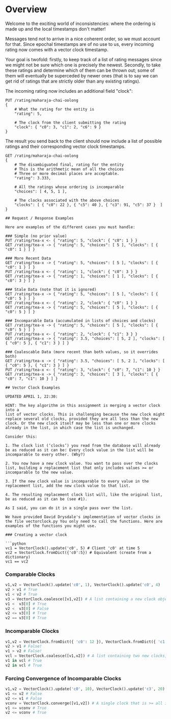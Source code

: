 # Overview

Welcome to the exciting world of inconsistencies: where the ordering is 
made up and the local timestamps don't matter!

Messages tend not to arrive in a nice coherent order, so we must account
for that. Since epochal timestamps are of no use to us, every incoming
rating now comes with a vector clock timestamp.

Your goal is twofold: firstly, to keep track of a list of rating messages
since we might not be sure which one is precisely the newest. Secondly,
to take these ratings and determine which of them can be thrown out; 
some of them will eventually be superceded by newer ones (that is to say 
we can get rid of ratings that are strictly older than any existing 
ratings).

The incoming rating now includes an additional field "clock":

```
PUT /rating/maharaja-chai-oolong
{	
	# What the rating for the entity is
	"rating": 5,

	# The clock from the client submitting the rating
	"clock": { "c0": 3, "c1": 2, "c6": 9 }
}
```

The result you send back to the client should now include a list of possible
ratings and their corresponding vector clock timestamps.

```
GET /rating/maharaja-chai-oolong
{
	# The disambiguated final, rating for the entity
	# This is the arithmetic mean of all the choices
	# Three or more decimal places are acceptable.
	"rating": 3.333,
	
	# All the ratings whose ordering is incomparable 
	"choices": [ 4, 5, 1 ],

	# The clocks associated with the above choices
	"clocks": [ { "c0": 22 }, { "c5": 40 }, { "c3": 91, "c5": 37 }  ]
}

## Request / Response Examples

Here are examples of the different cases you must handle:

### Simple (no prior value)
PUT /rating/tea-x <- { "rating": 5, "clock": { "c0": 1 } }
GET /rating/tea-x -> { "rating": 5, "choices": [ 5 ], "clocks": [ { "c0": 1 } ] }

### More Recent Data
GET /rating/tea-x -> { "rating": 5, "choices": [ 5 ], "clocks": [ { "c0": 1 } ] }
PUT /rating/tea-x <- { "rating": 1, "clock": { "c0": 3 } }
GET /rating/tea-x -> { "rating": 1, "choices": [ 1 ], "clocks": [ { "c0": 3 } ] }

### Stale Data (note that it is ignored)
GET /rating/tea-x -> { "rating": 5, "choices": [ 5 ], "clocks": [ { "c0": 5 } ] }
PUT /rating/tea-x <- { "rating": 2, "clock": { "c0": 1 } }
GET /rating/tea-x -> { "rating": 5, "choices": [ 5 ], "clocks": [ { "c0": 5 } ] }

### Incomparable Data (accumulated in lists of choices and clocks)
GET /rating/tea-x -> { "rating": 5, "choices": [ 5 ], "clocks": [ { "c0": 5 } ] }
PUT /rating/tea-x <- { "rating": 2, "clock": { "c1": 3 } }
GET /rating/tea-x -> { "rating": 3.5, "choices": [ 5, 2 ], "clocks": [ { "c0": 5 }, { "c1": 3 } ] }

### Coalescable Data (more recent than both values, so it overrides both)
GET /rating/tea-x -> { "rating": 3.5, "choices": [ 5, 2 ], "clocks": [ { "c0": 5 }, { "c1": 3 } ] }
PUT /rating/tea-x <- { "rating": 3, "clock": { "c0": 7, "c1": 10 } }
GET /rating/tea-x -> { "rating": 3, "choices": [ 3 ], "clocks": [ { "c0": 7, "c1": 10 } ] }

## Vector Clock Examples

UPDATED APRIL 1, 22:30:

HINT: The key algorithm in this assignment is merging a vector clock into a
list of vector clocks. This is challenging because the new clock might
replace several old clocks, provided they are all less than the new
clock. Or the new clock itself may be less than one or more clocks
already in the list, in which case the list is unchanged.

Consider this:

1. The clock list (‘clocks’) you read from the database will already
be as reduced as it can be: Every clock value in the list will be
incomparable to every other. (Why?)

2. You now have a new clock value. You want to pass over the clocks
list, building a replacement list that only includes values >= or
incomparable to the new value.

3. If the new clock value is incomparable to every value in the
replacement list, add the new clock value to that list.

4. The resulting replacement clock list will, like the original list,
be as reduced as it can be (see #1).

As I said, you can do it in a single pass over the list.

We have provided David Drysdale's implementation of vector clocks in
the file vectorclock.py You only need to call the functions. Here are
examples of the functions you might use.

### Creating a vector clock

```python
vc1 = VectorClock().update('c0', 5) # Client 'c0' at time 5
vc2 = VectorClock.fromDict({'c0':5}) # Equivalent (create from a dictionary)
vc1 == vc2
```

### Comparable Clocks

```python
v1,v2 = VectorClock().update('c0', 1), VectorClock().update('c0', 4)
v2 > v1 # True
v1 < v2 # True
v3 = VectorClock.coalesce([v1,v2]) # A list containing a new clock object, equal to v2.
v1 <  v3[0] # True
v2 <  v3[0] # False
v2 <= v3[0] # True
v2 == v3[0] # True
```

### Incomparable Clocks

```python
v1,v2 = VectorClock.fromDict({ 'c0': 12 }), VectorClock.fromDict({ 'c1': 6 })
v2 > v1 # False!
v1 > v2 # False!
vcl = VectorClock.coalesce([v1,v2]) # A list containing two new clocks, copies of v1 and v2
v1 in vcl # True
v2 in vcl # True
```

### Forcing Convergence of Incomparable Clocks

```python
v1,v2 = VectorClock().update('c0', 10), VectorClock().update('c3', 20)
v1 <= v2 # False
v2 <= v1 # False
vconv = VectorClock.converge([v1,v2]) # A single clock that is >= all in the list
v1 <= vconv # True
v2 <= vconv # True
```

